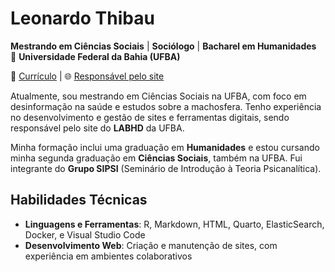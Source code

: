 # Leonardo Thibau

**Mestrando em Ciências Sociais** | **Sociólogo** | **Bacharel em Humanidades**  
📍 **Universidade Federal da Bahia (UFBA)**

🔗 [Currículo](http://lattes.cnpq.br/3404425891739700) | 🌐 [Responsável pelo site](https://github.com/LABHDUFBA/labhdufba.github.io)

Atualmente, sou mestrando em Ciências Sociais na UFBA, com foco em desinformação na saúde e estudos sobre a machosfera. Tenho experiência no desenvolvimento e gestão de sites e ferramentas digitais, sendo responsável pelo site do **LABHD** da UFBA. 

Minha formação inclui uma graduação em **Humanidades** e estou cursando minha segunda graduação em **Ciências Sociais**, também na UFBA. Fui integrante do **Grupo SIPSI** (Seminário de Introdução à Teoria Psicanalítica). 

## Habilidades Técnicas
- **Linguagens e Ferramentas**: R, Markdown, HTML, Quarto, ElasticSearch, Docker, e Visual Studio Code
- **Desenvolvimento Web**: Criação e manutenção de sites, com experiência em ambientes colaborativos
